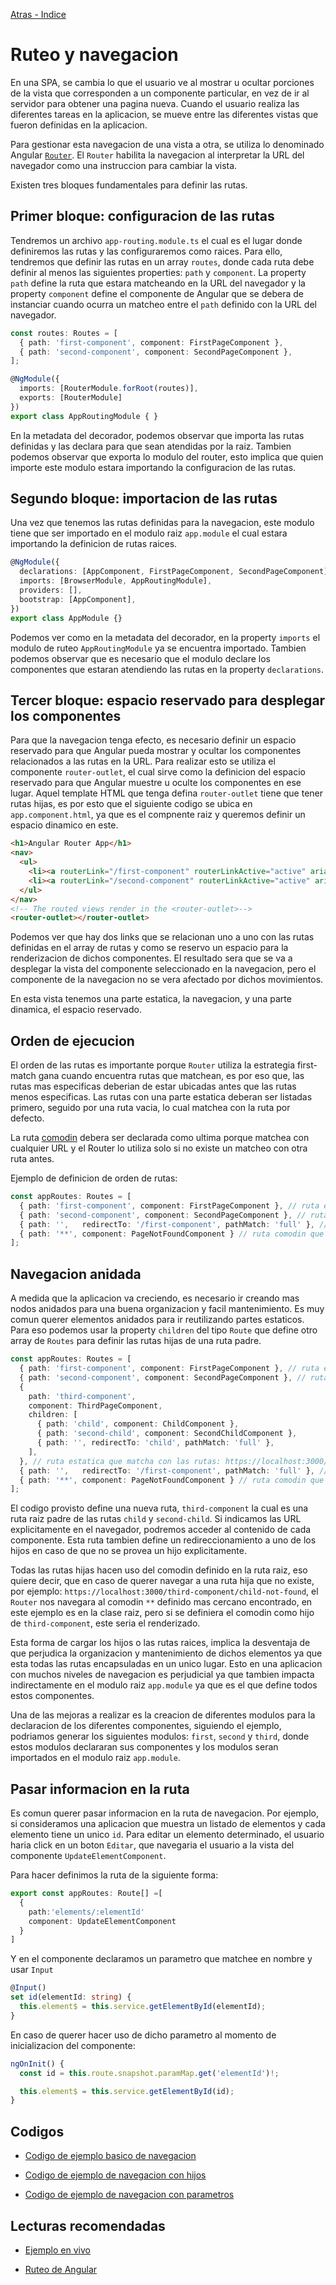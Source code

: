 [Atras - Indice](https://github.com/daniel18acevedo/DA2-Tecnologia/tree/angular-navigation)

# Ruteo y navegacion

En una SPA, se cambia lo que el usuario ve al mostrar u ocultar porciones de la vista que corresponden a un componente particular, en vez de ir al servidor para obtener una pagina nueva. Cuando el usuario realiza las diferentes tareas en la aplicacion, se mueve entre las diferentes vistas que fueron definidas en la aplicacion.

Para gestionar esta navegacion de una vista a otra, se utiliza lo denominado Angular [`Router`](https://v17.angular.io/api/router/Router). El `Router` habilita la navegacion al interpretar la URL del navegador como una instruccion para cambiar la vista.

Existen tres bloques fundamentales para definir las rutas.

## Primer bloque: configuracion de las rutas

Tendremos un archivo `app-routing.module.ts` el cual es el lugar donde definiremos las rutas y las configuraremos como raices. Para ello, tendremos que definir las rutas en un array `routes`, donde cada ruta debe definir al menos las siguientes properties: `path` y `component`. La property `path` define la ruta que estara matcheando en la URL del navegador y la property `component` define el componente de Angular que se debera de instanciar cuando ocurra un matcheo entre el `path` definido con la URL del navegador.

```TypeScript
const routes: Routes = [
  { path: 'first-component', component: FirstPageComponent },
  { path: 'second-component', component: SecondPageComponent },
];

@NgModule({
  imports: [RouterModule.forRoot(routes)],
  exports: [RouterModule]
})
export class AppRoutingModule { }
```

En la metadata del decorador, podemos observar que importa las rutas definidas y las declara para que sean atendidas por la raiz. Tambien podemos observar que exporta lo modulo del router, esto implica que quien importe este modulo estara importando la configuracion de las rutas.

## Segundo bloque: importacion de las rutas

Una vez que tenemos las rutas definidas para la navegacion, este modulo tiene que ser importado en el modulo raiz `app.module` el cual estara importando la definicion de rutas raices.

```TypeScript
@NgModule({
  declarations: [AppComponent, FirstPageComponent, SecondPageComponent],
  imports: [BrowserModule, AppRoutingModule],
  providers: [],
  bootstrap: [AppComponent],
})
export class AppModule {}
```

Podemos ver como en la metadata del decorador, en la property `imports` el modulo de ruteo `AppRoutingModule` ya se encuentra importado. Tambien podemos observar que es necesario que el modulo declare los componentes que estaran atendiendo las rutas en la property `declarations`.

## Tercer bloque: espacio reservado para desplegar los componentes

Para que la navegacion tenga efecto, es necesario definir un espacio reservado para que Angular pueda mostrar y ocultar los componentes relacionados a las rutas en la URL. Para realizar esto se utiliza el componente `router-outlet`, el cual sirve como la definicion del espacio reservado para que Angular muestre u oculte los componentes en ese lugar. Aquel template HTML que tenga defina `router-outlet` tiene que tener rutas hijas, es por esto que el siguiente codigo se ubica en `app.component.html`, ya que es el compnente raiz y queremos definir un espacio dinamico en este.

```HTML
<h1>Angular Router App</h1>
<nav>
  <ul>
    <li><a routerLink="/first-component" routerLinkActive="active" ariaCurrentWhenActive="page">First Component</a></li>
    <li><a routerLink="/second-component" routerLinkActive="active" ariaCurrentWhenActive="page">Second Component</a></li>
  </ul>
</nav>
<!-- The routed views render in the <router-outlet>-->
<router-outlet></router-outlet>
```

Podemos ver que hay dos links que se relacionan uno a uno con las rutas definidas en el array de rutas y como se reservo un espacio para la renderizacion de dichos componentes. El resultado sera que se va a desplegar la vista del componente seleccionado en la navegacion, pero el componente de la navegacion no se vera afectado por dichos movimientos.

En esta vista tenemos una parte estatica, la navegacion, y una parte dinamica, el espacio reservado.

## Orden de ejecucion

El orden de las rutas es importante porque `Router` utiliza la estrategia first-match gana cuando encuentra rutas que matchean, es por eso que, las rutas mas especificas deberian de estar ubicadas antes que las rutas menos especificas. Las rutas con una parte estatica deberan ser listadas primero, seguido por una ruta vacia, lo cual matchea con la ruta por defecto.

La ruta [comodin](https://v17.angular.io/guide/router#setting-up-wildcard-routes) debera ser declarada como ultima porque matchea con cualquier URL y el Router lo utiliza solo si no existe un matcheo con otra ruta antes.

Ejemplo de definicion de orden de rutas:

```TypeScript
const appRoutes: Routes = [
  { path: 'first-component', component: FirstPageComponent }, // ruta estatica que matcha con la ruta: https://localhost:3000/first-component
  { path: 'second-component', component: SecondPageComponent }, // ruta estatica que matcha con la ruta: https://localhost:3000/second-component
  { path: '',   redirectTo: '/first-component', pathMatch: 'full' }, // ruta vacia que matchea con la ruta por defecto: https://localhost:3000/
  { path: '**', component: PageNotFoundComponent } // ruta comodin que matchea con cualquier ruta que no matchee con las anteriores
];
```

## Navegacion anidada

A medida que la aplicacion va creciendo, es necesario ir creando mas nodos anidados para una buena organizacion y facil mantenimiento. Es muy comun querer elementos anidados para ir reutilizando partes estaticos. Para eso podemos usar la property `children` del tipo `Route` que define otro array de `Routes` para definir las rutas hijas de una ruta padre.

```TypeScript
const appRoutes: Routes = [
  { path: 'first-component', component: FirstPageComponent }, // ruta estatica que matcha con la ruta: https://localhost:3000/first-component
  { path: 'second-component', component: SecondPageComponent }, // ruta estatica que matcha con la ruta: https://localhost:3000/second-component
  {
    path: 'third-component',
    component: ThirdPageComponent,
    children: [
      { path: 'child', component: ChildComponent },
      { path: 'second-child', component: SecondChildComponent },
      { path: '', redirectTo: 'child', pathMatch: 'full' },
    ],
  }, // ruta estatica que matcha con las rutas: https://localhost:3000/third-component/child, https://localhost:3000/third-component/second-child yhttps://localhost:3000/third-component
  { path: '',   redirectTo: '/first-component', pathMatch: 'full' }, // ruta vacia que matchea con la ruta por defecto: https://localhost:3000/
  { path: '**', component: PageNotFoundComponent } // ruta comodin que matchea con cualquier ruta que no matchee con las anteriores
];
```

El codigo provisto define una nueva ruta, `third-component` la cual es una ruta raiz padre de las rutas `child` y `second-child`. Si indicamos las URL explicitamente en el navegador, podremos acceder al contenido de cada componente. Esta ruta tambien define un redireccionamiento a uno de los hijos en caso de que no se provea un hijo explicitamente.

Todas las rutas hijas hacen uso del comodin definido en la ruta raiz, eso quiere decir, que en caso de querer navegar a una ruta hija que no existe, por ejemplo: `https://localhost:3000/third-component/child-not-found`, el `Router` nos navegara al comodin `**` definido mas cercano encontrado, en este ejemplo es en la clase raiz, pero si se definiera el comodin como hijo de `third-component`, este seria el renderizado.

Esta forma de cargar los hijos o las rutas raices, implica la desventaja de que perjudica la organizacion y mantenimiento de dichos elementos ya que esta todas las rutas encapsuladas en un unico lugar. Esto en una aplicacion con muchos niveles de navegacion es perjudicial ya que tambien impacta indirectamente en el modulo raiz `app.module` ya que es el que define todos estos componentes.

Una de las mejoras a realizar es la creacion de diferentes modulos para la declaracion de los diferentes componentes, siguiendo el ejemplo, podriamos generar los siguientes modulos: `first`, `second` y `third`, donde estos modulos declararan sus componentes y los modulos seran importados en el modulo raiz `app.module`.

## Pasar informacion en la ruta

Es comun querer pasar informacion en la ruta de navegacion. Por ejemplo, si consideramos una aplicacion que muestra un listado de elementos y cada elemento tiene un unico `id`. Para editar un elemento determinado, el usuario haria click en un boton `Editar`, que navegaria el usuario a la vista del componente `UpdateElementComponent`.

Para hacer definimos la ruta de la siguiente forma:

```TypeScript
export const appRoutes: Route[] =[
  {
    path:'elements/:elementId'
    component: UpdateElementComponent
  }
]
```

Y en el componente declaramos un parametro que matchee en nombre y usar `Input`

```TypeScript
@Input()
set id(elementId: string) {
  this.element$ = this.service.getElementById(elementId);
}
```

En caso de querer hacer uso de dicho parametro al momento de inicializacion del componente:

```TypeScript
ngOnInit() {
  const id = this.route.snapshot.paramMap.get('elementId')!;

  this.element$ = this.service.getElementById(id);
}
```

## Codigos

- [Codigo de ejemplo basico de navegacion](https://github.com/daniel18acevedo/DA2-Tecnologia/tree/angular-navigation/1-%20Angular%20application/MyNavigationExampleApp)

- [Codigo de ejemplo de navegacion con hijos](https://github.com/daniel18acevedo/DA2-Tecnologia/tree/angular-navigation/1-%20Angular%20application/MyNavigationWithChildrenExampleApp)

- [Codigo de ejemplo de navegacion con parametros](https://github.com/daniel18acevedo/DA2-Tecnologia/tree/angular-navigation/1-%20Angular%20application/MyNavigationWithParamsExampleApp)

## Lecturas recomendadas

- [Ejemplo en vivo](https://stackblitz.com/run?file=src/app/app-routing.module.ts)

- [Ruteo de Angular](https://v17.angular.io/guide/routing-overview)
